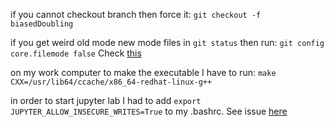 if you cannot checkout branch then force it: 
`git checkout -f biasedDoubling`

if you get weird old mode new mode files in `git status` then run: `git config core.filemode false`
Check [this](https://stackoverflow.com/questions/1257592/how-do-i-remove-files-saying-old-mode-100755-new-mode-100644-from-unstaged-cha)

on my work computer to make the executable I have to run: `make CXX=/usr/lib64/ccache/x86_64-redhat-linux-g++`

in order to start jupyter lab I had to add `export JUPYTER_ALLOW_INSECURE_WRITES=True` to my .bashrc. See issue [here](https://github.com/jupyter/notebook/issues/5197)


